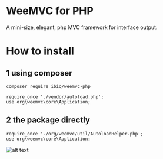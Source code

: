 # WeeMVC for PHP
A mini-size, elegant, php MVC framework for interface output.

# How to install
## 1 using composer
```
composer require ibio/weemvc-php

require_once './vendor/autoload.php';
use org\weemvc\core\Application;
```

## 2 the package directly
```
require_once './org/weemvc/util/AutoloadHelper.php';
use org\weemvc\core\Application;
```

![alt text](https://raw.githubusercontent.com/ibio/weemvc-php/master/weemvc-php.png "WeeMVC-PHP")
